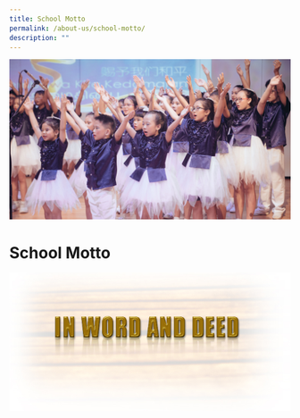 ```yaml
---
title: School Motto
permalink: /about-us/school-motto/
description: ""
---
```


![](/images/Actual-155-e1492360638508.jpg)
# **School Motto**

![](/images/sch_motto.jpg)